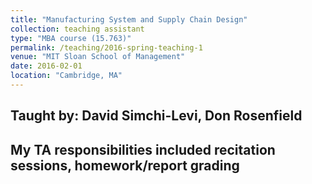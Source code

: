 ```yaml
---
title: "Manufacturing System and Supply Chain Design"
collection: teaching assistant
type: "MBA course (15.763)"
permalink: /teaching/2016-spring-teaching-1
venue: "MIT Sloan School of Management"
date: 2016-02-01
location: "Cambridge, MA"
---
```

Taught by: David Simchi-Levi, Don Rosenfield
---
My TA responsibilities included recitation sessions, homework/report grading
---
